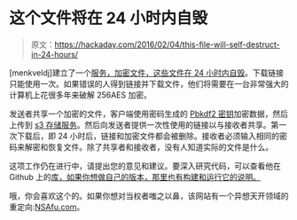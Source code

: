 # 这个文件将在 24 小时内自毁

> 原文：<https://hackaday.com/2016/02/04/this-file-will-self-destruct-in-24-hours/>

[menkveldj]建立了一个[服务，加密文件，这些文件在 24 小时内自毁](http://nafue.com)。下载链接只能使用一次。如果错误的人得到链接并下载文件，他们将需要在一台非常强大的计算机上花很多年来破解 256AES 加密。

发送者共享一个加密的文件，客户端使用密码生成的 [Pbkdf2 密钥](https://en.wikipedia.org/wiki/PBKDF2)加密数据，然后上传到 [s3 存储服务](https://aws.amazon.com/s3/)。然后向发送者提供一次性使用的链接以与接收者共享。第一次下载后，即 24 小时后，链接和加密文件都会被删除。接收者必须输入相同的密码来解密和恢复文件。除了共享者和接收者，没有人知道实际的文件是什么。

这项工作仍在进行中，请提出您的意见和建议。要深入研究代码，可以查看他在 Github 上的[库，如果你想做自己的版本，那里也有构建和运行它的说明。](https://github.com/menkveldj/nafue)

哦，你会喜欢这个的。如果你想对当权者嗤之以鼻，该网站有一个异想天开领域的重定向:[NSAfu.com](http://NSAfu.com)。